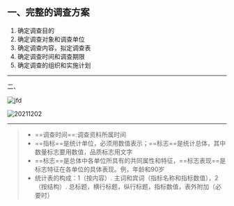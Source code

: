 一、完整的调查方案
---
1. 确定调查目的
2. 确定调查对象和调查单位
3. 确定调查内容，拟定调查表
4. 确定调查时间和调查期限
5. 确定调查的组织和实施计划
----
二、

![jfd](photo/cat.jpeg)

![20211202](https://i0.hdslb.com/bfs/album/99f45555e56b1113550568b335f83fdc1a2a5cd4.jpg)

----




>* ==调查时间==:调查资料所属时间
>* ==指标==是统计单位，必须用数值表示；==标志==是统计总体，其中数量标志要用数值，品质标志用文字
>* ==标志==是总体中各单位所具有的共同属性和特征，==标志表现==是标志特征在各单位的具体表现。例，年龄和90岁
>* 统计表的构成：1（按内容）. 主词和宾词（指标名称和指标数值），2（按结构）. 总标题，横行标题，纵行标题，指标数值，表外附加（必要时）



